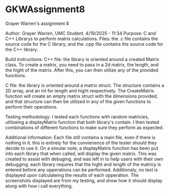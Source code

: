 # GKWAssignment8
Grayer Warren's assignment 8

Author: Grayer Warren, UMC Student. 4/19/2025 - 11:34
Purpose: C and C++ Librarys to perform matrix calculations.
Files: the .c file contains the source code for the C library, and the .cpp file contains the source code for the C++ library.

Build instructions: 
C++ file: the library is oriented around a created Matrix class. To create a matrix, you need to pass in a 2d matrix, the length, and the hight of the matrix. After this, you can then utilize any of the provided functions.

C file: the library is oriented around a matrix struct. The structure contains a 2D array, and an int for length and hight respectively. The CreateMatrix function will create an empty matrix struct with the dimensions provided, and that structure can then be utilized in any of the given functions to perform their operations.

Testing methodology: I tested each functions with random matricies, utilizeing a displayMatrix function that both library's contain. I then tested combinations of different functions to make sure they perform as expected.

Additional information:
Each file still contains a main file, even if there is nothing in it. this is entirely for the convienence of the tester should they decide to use it. On a simular note, a displayMatrix function has been put into each library that when called, will display the given matrix. This was created to assist with debuging, and was left in to help users with their own debugging. each library requires that the hight and length of the matricy is entered before any opperations can be performed.
Additionaly, no text is displayed upon calculateing the results of each opperation. The screenshots displayed are from my testing, and show how it should display along with how i call everything.
